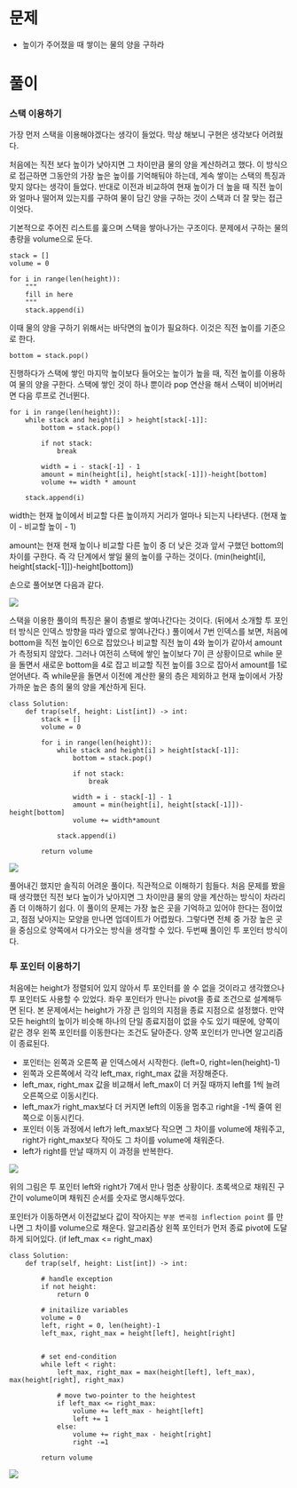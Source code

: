 # 문제
* 높이가 주어졌을 때 쌓이는 물의 양을 구하라

# 풀이

### 스택 이용하기

가장 먼저 스택을 이용해야겠다는 생각이 들었다. 막상 해보니 구현은 생각보다 어려웠다.

처음에는 직전 보다 높이가 낮아지면 그 차이만큼 물의 양을 계산하려고 했다. 이 방식으로 접근하면 그동안의 가장 높은 높이를 기억해둬야 하는데, 계속 쌓이는 스택의 특징과 맞지 않다는 생각이 들었다. 반대로 이전과 비교하여 현재 높이가 더 높을 때 직전 높이와 얼마나 떨어져 있는지를 구하여 물이 담긴 양을 구하는 것이 스택과 더 잘 맞는 접근이엇다.

기본적으로 주어진 리스트를 훑으며 스택을 쌓아나가는 구조이다. 문제에서 구하는 물의 총량을 volume으로 둔다.

```
stack = []
volume = 0

for i in range(len(height)):
	"""
    fill in here
    """
	stack.append(i)
```

이때 물의 양을 구하기 위해서는 바닥면의 높이가 필요하다. 이것은 직전 높이를 기준으로 한다.
```
bottom = stack.pop()
```

진행하다가 스택에 쌓인 마지막 높이보다 들어오는 높이가 높을 때, 직전 높이를 이용하여 물의 양을 구한다. 스택에 쌓인 것이 하나 뿐이라 pop 연산을 해서 스택이 비어버리면 다음 루프로 건너뛴다.


```
for i in range(len(height)):
	while stack and height[i] > height[stack[-1]]:
		bottom = stack.pop()
		
		if not stack:
			break
		
		width = i - stack[-1] - 1
		amount = min(height[i], height[stack[-1]])-height[bottom]
		volume += width * amount
		
	stack.append(i)
```

width는 현재 높이에서 비교할 다른 높이까지 거리가 얼마나 되는지 나타낸다.
(현재 높이 - 비교할 높이 - 1)

amount는 현재 현재 높이나 비교할 다른 높이 중 더 낮은 것과 앞서 구했던 bottom의 차이를 구한다. 즉 각 단계에서 쌓일 물의 높이를 구하는 것이다.
(min(height[i], height[stack[-1]])-height[bottom])

손으로 풀어보면 다음과 같다.

![](https://images.velog.io/images/bae12/post/9c1e6ee7-6374-4ffa-b380-db36d110c3b9/image.png)

스택을 이용한 풀이의 특징은 물이 층별로 쌓여나간다는 것이다. (뒤에서 소개할 투 포인터 방식은 인덱스 방향을 따라 옆으로 쌓여나간다.) 풀이에서 7번 인덱스를 보면, 처음에 bottom을 직전 높이인 6으로 잡았으나 비교할 직전 높이 4와 높이가 같아서 amount가 측정되지 않았다. 그러나 여전히 스택에 쌓인 높이보다 7이 큰 상황이므로 while 문을 돌면서 새로운 bottom을 4로 잡고 비교할 직전 높이를 3으로 잡아서 amount를 1로 얻어낸다. 즉 while문을 돌면서 이전에 계산한 물의 층은 제외하고 현재 높이에서 가장 가까운 높은 층의 물의 양을 계산하게 된다.

```
class Solution:
    def trap(self, height: List[int]) -> int:   
        stack = []
        volume = 0

        for i in range(len(height)):
            while stack and height[i] > height[stack[-1]]:
                bottom = stack.pop()

                if not stack:
                    break

                width = i - stack[-1] - 1
                amount = min(height[i], height[stack[-1]])-height[bottom]
                volume += width*amount

            stack.append(i)

        return volume
```

![](https://images.velog.io/images/bae12/post/f2a49924-8a0a-4c33-abbe-d3fe704fd707/image.png)

풀어내긴 했지만 솔직히 어려운 풀이다. 직관적으로 이해하기 힘들다.
처음 문제를 봤을 때 생각했던 직전 보다 높이가 낮아지면 그 차이만큼 물의 양을 계산하는 방식이 차라리 좀 더 이해하기 쉽다. 이 풀이의 문제는 가장 높은 곳을 기억하고 있어야 한다는 점이었고, 점점 낮아지는 모양을 만나면 업데이트가 어렵웠다. 그렇다면 전체 중 가장 높은 곳을 중심으로 양쪽에서 다가오는 방식을 생각할 수 있다. 두번째 풀이인 투 포인터 방식이다.



### 투 포인터 이용하기

처음에는 height가 정렬되어 있지 않아서 투 포인터를 쓸 수 없을 것이라고 생각했으나 투 포인터도 사용할 수 있었다. 좌우 포인터가 만나는 pivot을 종료 조건으로 설계해두면 된다. 본 문제에서는 height가 가장 큰 임의의 지점을 종료 지점으로 설정했다. 만약 모든 height의 높이가 비슷해 하나의 단일 종료지점이 없을 수도 있기 때문에, 양쪽이 같은 경우 왼쪽 포인터를 이동한다는 조건도 달아준다. 양쪽 포인터가 만나면 알고리즘이 종료된다.

* 포인터는 왼쪽과 오른쪽 끝 인덱스에서 시작한다. (left=0, right=len(height)-1)
* 왼쪽과 오른쪽에서 각각 left_max, right_max 값을 저장해준다.
* left_max, right_max 값을 비교해서 left_max이 더 커질 때까지 left를 1씩 늘려 오른쪽으로 이동시킨다.
* left_max가 right_max보다 더 커지면 left의 이동을 멈추고 right을 -1씩 줄여 왼쪽으로 이동시킨다.
* 포인터 이동 과정에서 left가 left_max보다 작으면 그 차이를 volume에 채워주고, right가 right_max보다 작아도 그 차이를 volume에 채워준다.
* left가 right를 만날 때까지 이 과정을 반복한다.


![](https://images.velog.io/images/bae12/post/34ba75ac-17a6-4e8a-975a-95cadce7de0e/image.png)

위의 그림은 투 포인터 left와 right가 7에서 만나 멈춘 상황이다. 초록색으로 채워진 구간이 volume이며 채워진 순서를 숫자로 명시해두었다.

포인터가 이동하면서 이전값보다 값이 작아지는 `부분 변곡점 inflection point` 를 만나면 그 차이를 volume으로 채운다. 알고리즘상 왼쪽 포인터가 먼저 종료 pivot에 도달하게 되어있다. (if left_max <= right_max)

```
class Solution:
    def trap(self, height: List[int]) -> int:
        
        # handle exception
        if not height:
            return 0
        
        # initailize variables
        volume = 0
        left, right = 0, len(height)-1
        left_max, right_max = height[left], height[right]
        
         
        # set end-condition
        while left < right:
            left_max, right_max = max(height[left], left_max), max(height[right], right_max)
            
            # move two-pointer to the heightest
            if left_max <= right_max:
                volume += left_max - height[left]
                left += 1
            else:
                volume += right_max - height[right]
                right -=1
        
        return volume
```
![](https://images.velog.io/images/bae12/post/7a0d6d59-2cb5-4d7c-9dd3-45b2dd85acbd/image.png)

